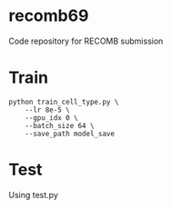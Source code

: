 # recomb69
Code repository for RECOMB submission

# Train
```
python train_cell_type.py \
    --lr 8e-5 \
    --gpu_idx 0 \
    --batch_size 64 \
    --save_path model_save
```
# Test
Using test.py
